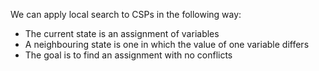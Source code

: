 We can apply local search to CSPs in the following way: 
- The current state is an assignment of variables
- A neighbouring state is one in which the value of one variable differs
- The goal is to find an assignment with no conflicts 